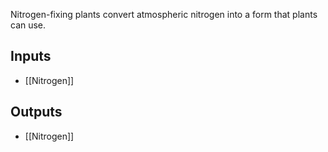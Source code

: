 Nitrogen-fixing plants convert atmospheric nitrogen into a form that plants can use.

## Inputs
- [[Nitrogen]]
## Outputs
- [[Nitrogen]]